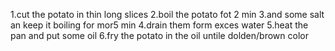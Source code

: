 1.cut the potato in thin long slices
2.boil the potato fot 2 min 
3.and some salt an keep it boiling for mor5 min
4.drain them form exces water
5.heat the pan and put some oil
6.fry the potato in the oil untile dolden/brown color